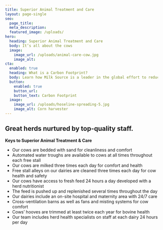 ```yaml
---
title: Superior Animal Treatment and Care
layout: page-single
seo:
  page_title:
  meta_description:
  featured_image: /uploads/
hero:
  heading: Superior Animal Treatment and Care
  body: It’s all about the cows
  image:
    image_url: /uploads/animal-care-cow.jpg
    image_alt:
cta:
  enabled: true
  heading: What is a Carbon Footprint?
  body: Learn how Milk Source is a leader in the global effort to reduce emissions.
  button:
    enabled: true
    button_url: 
    button_text: Carbon Footprint
  image:
    image_url: /uploads/hoseline-spreading-5.jpg
    image_alt: Corn harvester
---
```

## Great herds nurtured by top-quality staff.

**Keys to Superior Animal Treatment & Care**

* Our cows are bedded with sand for cleanliness and comfort
* Automated water troughs are available to cows at all times throughout each free stall
* Our cows are milked three times each day for comfort and health
* Free stall alleys on our dairies are cleaned three times each day for cow health and safety
* Our cows have access to fresh feed 24 hours a day developed with  a herd nutritionist
* The feed is pushed up and replenished several times throughout the day
* Our dairies include an on-site hospital and maternity area with 24/7 care
* Cross-ventilation barns as well as fans and misting systems for cow comfort
* Cows’ hooves are trimmed at least twice each year for bovine health
* Our team includes herd health specialists on staff at each dairy 24 hours per day
